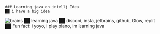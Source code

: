     ### Learning java on intellj Idea
    ██ i have a big idea
![brains](https://github.com/stefan-js/stefan-js/assets/104092146/30395f2c-1cb5-490f-9816-59dc54fb281e)
    ██ learning java
    ██ discord, insta, jetbrains, github, Glow, replit
    ██ Fun fact: i yoyo, i play piano, im learning java
